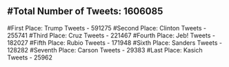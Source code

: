 #Total Number of Tweets: 1606085 
---
#First Place: Trump Tweets - 591275
#Second Place: Clinton Tweets - 255741
#Third Place: Cruz Tweets - 221467
#Fourth Place: Jeb! Tweets - 182027
#Fifth Place: Rubio Tweets - 171948
#Sixth Place: Sanders Tweets - 128282
#Seventh Place: Carson Tweets - 29383
#Last Place: Kasich Tweets - 25962
